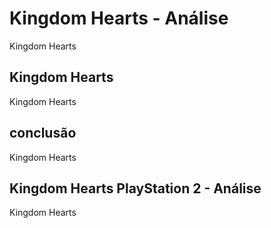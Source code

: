 ---
---

# Kingdom Hearts - Análise

Kingdom Hearts

## Kingdom Hearts

Kingdom Hearts

## conclusão

Kingdom Hearts

## Kingdom Hearts PlayStation 2 - Análise

Kingdom Hearts
